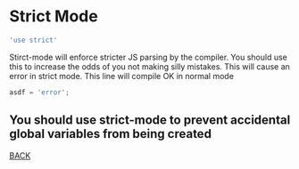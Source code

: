 # Strict Mode

```javascript
'use strict'
```

Stirct-mode will enforce stricter JS parsing by the compiler.  You should use this to increase the odds of you not making silly mistakes.  This will cause an error in strict mode.  This line will compile OK in normal mode

```javascript
asdf = 'error';
```
You should use strict-mode to prevent accidental global variables from being created
---
[BACK](../README.md)